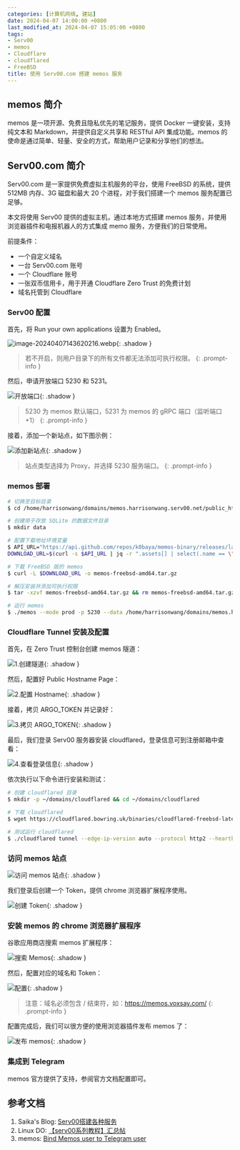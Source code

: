 ```yaml
---
categories: [计算机网络, 建站]
date: 2024-04-07 14:00:00 +0800
last_modified_at: 2024-04-07 15:05:00 +0800
tags:
- Serv00
- memos
- Cloudflare
- cloudflared
- FreeBSD
title: 使用 Serv00.com 搭建 memos 服务
---
```


## memos 简介

memos 是一项开源、免费且隐私优先的笔记服务，提供 Docker 一键安装，支持纯文本和 Markdown，并提供自定义共享和 RESTful API 集成功能。memos 的使命是通过简单、轻量、安全的方式，帮助用户记录和分享他们的想法。

## Serv00.com 简介

Serv00.com 是一家提供免费虚拟主机服务的平台，使用 FreeBSD 的系统，提供 512MB 内存、3G 磁盘和最大 20 个进程，对于我们搭建一个 memos 服务配置已足够。

本文将使用 Serv00 提供的虚拟主机，通过本地方式搭建 memos 服务，并使用浏览器插件和电报机器人的方式集成 memo 服务，方便我们的日常使用。

前提条件：

- 一个自定义域名
- 一台 Serv00.com 账号
- 一个 Cloudflare 账号
- 一张双币信用卡，用于开通 Cloudflare Zero Trust 的免费计划
- 域名托管到 Cloudflare

### Serv00 配置

首先，将 Run your own applications 设置为 Enabled。

![image-20240407143620216.webp](/img/image-20240407143620216.webp){: .shadow }

> 若不开启，则用户目录下的所有文件都无法添加可执行权限。
{: .prompt-info }

然后，申请开放端口 5230 和 5231。

![开放端口](/img/image-20240407143900008.webp){: .shadow }

> 5230 为 memos 默认端口，5231 为 memos 的 gRPC 端口（监听端口+1）
{: .prompt-info }

接着，添加一个新站点，如下图示例：

![添加新站点](/img/image-20240407144549305.webp){: .shadow }

> 站点类型选择为 Proxy，并选择 5230 服务端口。
{: .prompt-info }

### memos 部署

```bash
# 切换至目标目录
$ cd /home/harrisonwang/domains/memos.harrisonwang.serv00.net/public_html

# 创建用于存放 SQLite 的数据文件目录
$ mkdir data

# 配置下载地址环境变量
$ API_URL="https://api.github.com/repos/k0baya/memos-binary/releases/latest"
DOWNLOAD_URL=$(curl -s $API_URL | jq -r ".assets[] | select(.name == \"memos-freebsd-amd64.tar.gz\") | .browser_download_url")

# 下载 FreeBSD 版的 memos
$ curl -L $DOWNLOAD_URL -o memos-freebsd-amd64.tar.gz

# 解压安装并添加可执行权限
$ tar -xzvf memos-freebsd-amd64.tar.gz && rm memos-freebsd-amd64.tar.gz && chmod +x memos

# 运行 memos
$ ./memos --mode prod -p 5230 --data /home/harrisonwang/domains/memos.harrisonwang.serv00.net/public_html/data
```

### Cloudflare Tunnel 安装及配置

首先，在 Zero Trust 控制台创建 memos 隧道：

![1.创建隧道](/img/image-20240407145208819.webp){: .shadow }

然后，配置好 Public Hostname Page：

![2.配置 Hostname](/img/image-20240407145329774.webp){: .shadow }

接着，拷贝 ARGO_TOKEN 并记录好：

![3.拷贝 ARGO_TOKEN](/img/image-20240407145431752.webp){: .shadow }

最后，我们登录 Serv00 服务器安装 cloudflared，登录信息可到注册邮箱中查看：

![4.查看登录信息](/img/image-20240407150316147.webp){: .shadow }

依次执行以下命令进行安装和测试：

```bash
# 创建 cloudflared 目录
$ mkdir -p ~/domains/cloudflared && cd ~/domains/cloudflared

# 下载 cloudflared
$ wget https://cloudflared.bowring.uk/binaries/cloudflared-freebsd-latest.7z && 7z x cloudflared-freebsd-latest.7z && rm cloudflared-freebsd-latest.7z && mv -f ./temp/* ./cloudflared && rm -rf temp

# 测试运行 cloudflared
$ ./cloudflared tunnel --edge-ip-version auto --protocol http2 --heartbeat-interval 10s run --token <ARGO_TOKEN>
```

### 访问 memos 站点

![访问 memos 站点](/img/image-20240407152118202.webp){: .shadow }

我们登录后创建一个 Token，提供 chrome 浏览器扩展程序使用。

![创建 Token](/img/image-20240407152050137.webp){: .shadow }

### 安装 memos 的 chrome 浏览器扩展程序

谷歌应用商店搜索 memos 扩展程序：

![搜索 Memos](/img/image-20240407151821852.webp){: .shadow }

然后，配置对应的域名和 Token：

![配置](/img/image-20240407152803280.webp){: .shadow }

> 注意：域名必须包含 / 结束符，如：https://memos.voxsay.com/
{: .prompt-info }

配置完成后，我们可以很方便的使用浏览器插件发布 memos 了：

![发布 memos](/img/image-20240407153314648.webp){: .shadow }

### 集成到 Telegram

memos 官方提供了支持，参阅官方文档配置即可。

## 参考文档

1. Saika's Blog: [Serv00搭建各种服务](https://blog.rappit.site/2024/01/27/serv00_logs)
2. Linux DO: [【serv00系列教程】汇总帖](https://linux.do/t/topic/43121)
3. memos: [Bind Memos user to Telegram user](https://www.usememos.com/docs/integration/telegram-bot)
